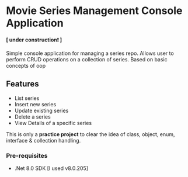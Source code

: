 # Movie Series Management Console Application

**[ under construction❗ ]**

Simple console application for managing a series repo.
Allows user to perform CRUD operations on a collection of series.
Based on basic concepts of oop

## Features
- List series
- Insert new series
- Update existing series
- Delete a series 
- View Details of a specific series

This is only a **practice project** to clear the idea of class, object, enum, interface & collection handling.

### Pre-requisites
- .Net 8.0 SDK [I used v8.0.205]